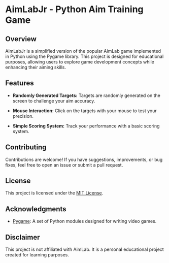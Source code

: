 # AimLabJr - Python Aim Training Game

## Overview

AimLabJr is a simplified version of the popular AimLab game implemented in Python using the Pygame library. This project is designed for educational purposes, allowing users to explore game development concepts while enhancing their aiming skills.

## Features

- **Randomly Generated Targets:** Targets are randomly generated on the screen to challenge your aim accuracy.

- **Mouse Interaction:** Click on the targets with your mouse to test your precision.

- **Simple Scoring System:** Track your performance with a basic scoring system.


## Contributing

Contributions are welcome! If you have suggestions, improvements, or bug fixes, feel free to open an issue or submit a pull request.

## License

This project is licensed under the [MIT License](LICENSE).

## Acknowledgments

- [Pygame](https://www.pygame.org/): A set of Python modules designed for writing video games.

## Disclaimer

This project is not affiliated with AimLab. It is a personal educational project created for learning purposes.
